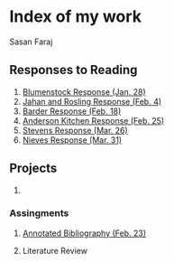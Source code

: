 # Index of my work

Sasan Faraj

## Responses to Reading

1. [Blumenstock Response (Jan. 28)](https://sasan-faraj.github.io/workshop/blumenstock) 
2. [Jahan and Rosling Response (Feb. 4)](https://sasan-faraj.github.io/workshop/jahan_rosling)
3. [Barder Response (Feb. 18)](https://sasan-faraj.github.io/workshop/barder_response)
4. [Anderson Kitchen Response (Feb. 25)](https://sasan-faraj.github.io/workshop/anderson_kitchen_response)
5. [Stevens Response (Mar. 26)](https://sasan-faraj.github.io/workshop/stevens)
6. [Nieves Response (Mar. 31)](https://sasan-faraj.github.io/workshop/nieves)

## Projects
1.



### Assingments

1. [Annotated Bibliography (Feb. 23)](https://sasan-faraj.github.io/workshop/assignment_one) 
  
2. Literature Review


